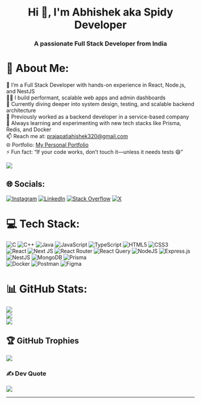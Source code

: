 <h1 align="center">Hi 👋, I'm Abhishek aka Spidy Developer</h1>
<h3 align="center">A passionate Full Stack Developer from India</h3>

# 💫 About Me:
🚀 I’m a Full Stack Developer with hands-on experience in React, Node.js, and NestJS  
👨‍💻 I build performant, scalable web apps and admin dashboards  
🌱 Currently diving deeper into system design, testing, and scalable backend architecture  
💼 Previously worked as a backend developer in a service-based company  
🧠 Always learning and experimenting with new tech stacks like Prisma, Redis, and Docker  
📫 Reach me at: prajapatiahishek320@gmail.com  
🌐 Portfolio: [My Personal Portfolio](https://abhi-develope.github.io/My-Personal-Portfolio/)  
⚡ Fun fact: “If your code works, don’t touch it—unless it needs tests 😄”

[![](https://visitcount.itsvg.in/api?id=abhi-develope&icon=0&color=0)](https://visitcount.itsvg.in)

## 🌐 Socials:
[![Instagram](https://img.shields.io/badge/Instagram-%23E4405F.svg?logo=Instagram&logoColor=white)](https://instagram.com/abhi.shekzzzzz) 
[![LinkedIn](https://img.shields.io/badge/LinkedIn-%230077B5.svg?logo=linkedin&logoColor=white)](https://linkedin.com/in/abhishek-prajapati-3a1a5119b) 
[![Stack Overflow](https://img.shields.io/badge/-Stackoverflow-FE7A16?logo=stack-overflow&logoColor=white)](https://stackoverflow.com/users/23252758/abhishek-prajapati?tab=profile) 
[![X](https://img.shields.io/badge/X-black.svg?logo=X&logoColor=white)](https://x.com/kcTEiKq6pq45823)

# 💻 Tech Stack:
![C](https://img.shields.io/badge/c-%2300599C.svg?style=for-the-badge&logo=c&logoColor=white) 
![C++](https://img.shields.io/badge/c++-%2300599C.svg?style=for-the-badge&logo=c%2B%2B&logoColor=white) 
![Java](https://img.shields.io/badge/java-%23ED8B00.svg?style=for-the-badge&logo=openjdk&logoColor=white) 
![JavaScript](https://img.shields.io/badge/javascript-%23323330.svg?style=for-the-badge&logo=javascript&logoColor=%23F7DF1E) 
![TypeScript](https://img.shields.io/badge/typescript-%23007ACC.svg?style=for-the-badge&logo=typescript&logoColor=white) 
![HTML5](https://img.shields.io/badge/html5-%23E34F26.svg?style=for-the-badge&logo=html5&logoColor=white) 
![CSS3](https://img.shields.io/badge/css3-%231572B6.svg?style=for-the-badge&logo=css3&logoColor=white)  
![React](https://img.shields.io/badge/react-%2320232a.svg?style=for-the-badge&logo=react&logoColor=%2361DAFB) 
![Next JS](https://img.shields.io/badge/Next-black?style=for-the-badge&logo=next.js&logoColor=white) 
![React Router](https://img.shields.io/badge/React_Router-CA4245?style=for-the-badge&logo=react-router&logoColor=white) 
![React Query](https://img.shields.io/badge/-React%20Query-FF4154?style=for-the-badge&logo=react%20query&logoColor=white) 
![NodeJS](https://img.shields.io/badge/node.js-6DA55F?style=for-the-badge&logo=node.js&logoColor=white) 
![Express.js](https://img.shields.io/badge/express.js-%23404d59.svg?style=for-the-badge&logo=express&logoColor=%2361DAFB) 
![NestJS](https://img.shields.io/badge/nestjs-%23E0234E.svg?style=for-the-badge&logo=nestjs&logoColor=white) 
![MongoDB](https://img.shields.io/badge/MongoDB-%234ea94b.svg?style=for-the-badge&logo=mongodb&logoColor=white) 
![Prisma](https://img.shields.io/badge/prisma-3982CE?style=for-the-badge&logo=prisma&logoColor=white)  
![Docker](https://img.shields.io/badge/docker-%230db7ed.svg?style=for-the-badge&logo=docker&logoColor=white) 
![Postman](https://img.shields.io/badge/Postman-FF6C37?style=for-the-badge&logo=postman&logoColor=white) 
![Figma](https://img.shields.io/badge/figma-%23F24E1E.svg?style=for-the-badge&logo=figma&logoColor=white)

# 📊 GitHub Stats:
![](https://github-readme-stats.vercel.app/api?username=abhi-develope&theme=dark&hide_border=false&include_all_commits=false&count_private=true)<br/>
![](https://github-readme-streak-stats.herokuapp.com/?user=abhi-develope&theme=dark&hide_border=false)<br/>
![](https://github-readme-stats.vercel.app/api/top-langs/?username=abhi-develope&theme=dark&hide_border=false&layout=compact)

## 🏆 GitHub Trophies
![](https://github-profile-trophy.vercel.app/?username=abhi-develope&theme=radical&no-frame=false&no-bg=true&margin-w=4)

### ✍️ Dev Quote
![](https://quotes-github-readme.vercel.app/api?type=horizontal&theme=radical)

---

<!-- Proudly created with ❤️ by Abhishek Prajapati -->
